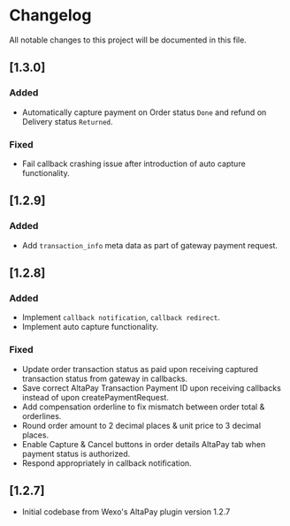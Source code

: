 # Changelog
All notable changes to this project will be documented in this file.

## [1.3.0]
### Added
-  Automatically capture payment on Order status `Done` and refund on Delivery status `Returned`.
### Fixed
- Fail callback crashing issue after introduction of auto capture functionality.
  
##   [1.2.9]
### Added
- Add `transaction_info` meta data as part of gateway payment request.

## [1.2.8]
### Added
- Implement `callback notification`, `callback redirect`.
- Implement auto capture functionality.
### Fixed
- Update order transaction status as paid upon receiving captured transaction status from gateway in callbacks.
- Save correct AltaPay Transaction Payment ID upon receiving callbacks instead of upon createPaymentRequest.
- Add compensation orderline to fix mismatch between order total & orderlines.
- Round order amount to 2 decimal places & unit price to 3 decimal places.
- Enable Capture & Cancel buttons in order details AltaPay tab when payment status is authorized.
- Respond appropriately in callback notification.

## [1.2.7]
- Initial codebase from Wexo's AltaPay plugin version 1.2.7
 